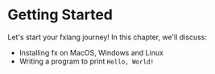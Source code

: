 # Getting Started
Let's start your fxlang journey! In this chapter, we'll discuss:
- Installing fx on MacOS, Windows and Linux
- Writing a program to print `Hello, World!`
